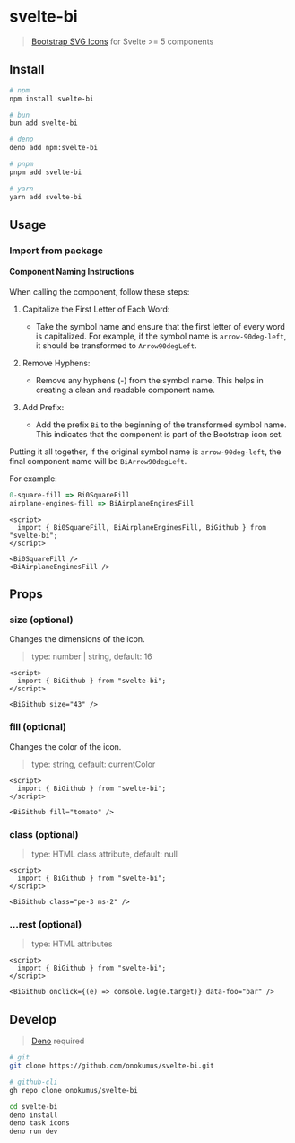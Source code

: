 # svelte-bi

> [Bootstrap SVG Icons](https://github.com/twbs/icons) for Svelte >= 5
> components

## Install

```bash
# npm
npm install svelte-bi

# bun
bun add svelte-bi

# deno
deno add npm:svelte-bi

# pnpm
pnpm add svelte-bi

# yarn
yarn add svelte-bi
```

## Usage

### Import from package

#### Component Naming Instructions

When calling the component, follow these steps:

1. Capitalize the First Letter of Each Word:

   - Take the symbol name and ensure that the first letter of every word is capitalized. For example, if the symbol name is `arrow-90deg-left`, it should be transformed to `Arrow90degLeft`.

2. Remove Hyphens:

   - Remove any hyphens (-) from the symbol name. This helps in creating a clean and readable component name.

3. Add Prefix:

   - Add the prefix `Bi` to the beginning of the transformed symbol name. This indicates that the component is part of the Bootstrap icon set.

Putting it all together, if the original symbol name is `arrow-90deg-left`, the final component name will be `BiArrow90degLeft`.

For example:

```js
0-square-fill => Bi0SquareFill
airplane-engines-fill => BiAirplaneEnginesFill
```

```svelte
<script>
  import { Bi0SquareFill, BiAirplaneEnginesFill, BiGithub } from "svelte-bi";
</script>

<Bi0SquareFill />
<BiAirplaneEnginesFill />
```

## Props

### size (optional)

Changes the dimensions of the icon.

> type: number | string, default: 16

```svelte
<script>
  import { BiGithub } from "svelte-bi";
</script>

<BiGithub size="43" />
```

### fill (optional)

Changes the color of the icon.

> type: string, default: currentColor

```svelte
<script>
  import { BiGithub } from "svelte-bi";
</script>

<BiGithub fill="tomato" />
```

### class (optional)

> type: HTML class attribute, default: null

```svelte
<script>
  import { BiGithub } from "svelte-bi";
</script>

<BiGithub class="pe-3 ms-2" />
```

### ...rest (optional)

> type: HTML attributes

```svelte
<script>
  import { BiGithub } from "svelte-bi";
</script>

<BiGithub onclick={(e) => console.log(e.target)} data-foo="bar" />
```

## Develop

> [Deno](https://deno.com/) required

```bash
# git
git clone https://github.com/onokumus/svelte-bi.git

# github-cli
gh repo clone onokumus/svelte-bi

cd svelte-bi
deno install
deno task icons
deno run dev
```
